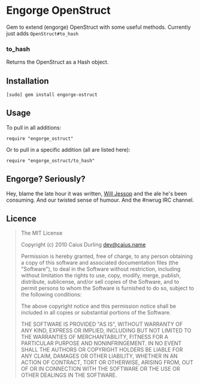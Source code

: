 # Engorge OpenStruct

Gem to extend (engorge) OpenStruct with some useful methods. Currently just adds `OpenStruct#to_hash`

### to\_hash

Returns the OpenStruct as a Hash object.

## Installation

	[sudo] gem install engorge-ostruct

## Usage

To pull in all additions:

	require "engorge_ostruct"

Or to pull in a specific addition (all are listed here):

	require "engorge_ostruct/to_hash"

## Engorge? Seriously?

Hey, blame the late hour it was written, [Will Jessop][will_j] and the ale he's been consuming. And our twisted sense of humour. And the #nwrug IRC channel.

[will_j]: http://willj.net/

## Licence

> The MIT License
> 
> Copyright (c) 2010 Caius Durling <dev@caius.name>
> 
> Permission is hereby granted, free of charge, to any person obtaining a copy
> of this software and associated documentation files (the "Software"), to deal
> in the Software without restriction, including without limitation the rights
> to use, copy, modify, merge, publish, distribute, sublicense, and/or sell
> copies of the Software, and to permit persons to whom the Software is
> furnished to do so, subject to the following conditions:
> 
> The above copyright notice and this permission notice shall be included in
> all copies or substantial portions of the Software.
> 
> THE SOFTWARE IS PROVIDED "AS IS", WITHOUT WARRANTY OF ANY KIND, EXPRESS OR
> IMPLIED, INCLUDING BUT NOT LIMITED TO THE WARRANTIES OF MERCHANTABILITY,
> FITNESS FOR A PARTICULAR PURPOSE AND NONINFRINGEMENT. IN NO EVENT SHALL THE
> AUTHORS OR COPYRIGHT HOLDERS BE LIABLE FOR ANY CLAIM, DAMAGES OR OTHER
> LIABILITY, WHETHER IN AN ACTION OF CONTRACT, TORT OR OTHERWISE, ARISING FROM,
> OUT OF OR IN CONNECTION WITH THE SOFTWARE OR THE USE OR OTHER DEALINGS IN
> THE SOFTWARE.

